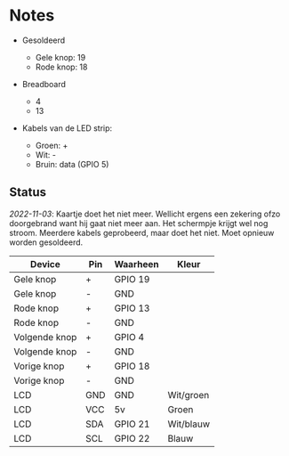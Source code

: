 # Notes

-   Gesoldeerd
    -   Gele knop: 19
    -   Rode knop: 18

-   Breadboard
    -   4
    -   13

-   Kabels van de LED strip:
    -   Groen: +
    -   Wit: -
    -   Bruin: data (GPIO 5)

## Status

_2022-11-03_: Kaartje doet het niet meer. Wellicht ergens een zekering ofzo doorgebrand want hij gaat niet meer aan. Het schermpje krijgt wel nog stroom. Meerdere kabels geprobeerd, maar doet het niet. Moet opnieuw worden gesoldeerd.

| Device        | Pin | Waarheen | Kleur     |
| ------------- | --- | -------- | --------- |
| Gele knop     | +   | GPIO 19  |           |
| Gele knop     | -   | GND      |           |
| Rode knop     | +   | GPIO 13  |           |
| Rode knop     | -   | GND      |           |
| Volgende knop | +   | GPIO 4   |           |
| Volgende knop | -   | GND      |           |
| Vorige knop   | +   | GPIO 18  |           |
| Vorige knop   | -   | GND      |           |
| LCD           | GND | GND      | Wit/groen |
| LCD           | VCC | 5v       | Groen     |
| LCD           | SDA | GPIO 21  | Wit/blauw |
| LCD           | SCL | GPIO 22  | Blauw     |